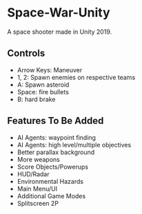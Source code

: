 # Space-War-Unity
A space shooter made in Unity 2019. 

## Controls
* Arrow Keys: Maneuver
* 1, 2: Spawn enemies on respective teams
* A: Spawn asteroid
* Space: fire bullets
* B: hard brake

## Features To Be Added
* AI Agents: waypoint finding
* AI Agents: high level/multiple objectives
* Better parallax background
* More weapons
* Score Objects/Powerups
* HUD/Radar
* Environmental Hazards
* Main Menu/UI
* Additional Game Modes
* Splitscreen 2P
